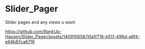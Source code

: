 # Slider_Pager
Slider pages and any views u want

https://github.com/RankUp-Hassen/Slider_Pager/assets/140910656/10a1f718-b511-496d-a6f4-e64b87ca67f6

